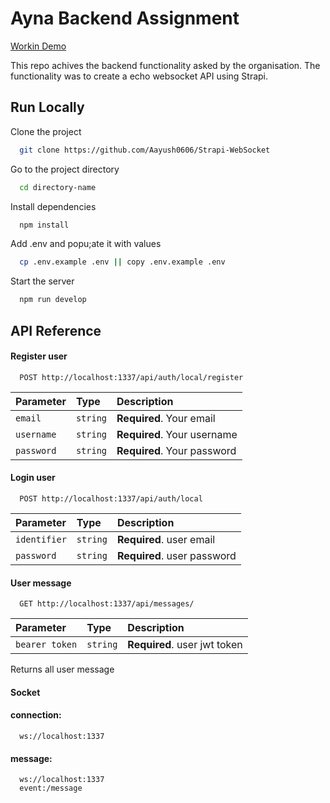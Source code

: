 
# Ayna Backend Assignment

[Workin Demo](https://youtu.be/iBTTOBocI7I)

This repo achives the backend functionality asked by the organisation. The functionality was to create a echo websocket API using Strapi.


## Run Locally

Clone the project

```bash
  git clone https://github.com/Aayush0606/Strapi-WebSocket
```

Go to the project directory

```bash
  cd directory-name
```

Install dependencies

```bash
  npm install
```

Add .env and popu;ate it with values

```bash
  cp .env.example .env || copy .env.example .env
```

Start the server

```bash
  npm run develop
```


## API Reference

#### Register user

```http
  POST http://localhost:1337/api/auth/local/register
```

| Parameter | Type     | Description                |
| :-------- | :------- | :------------------------- |
| `email` | `string` | **Required**. Your email |
| `username` | `string` | **Required**. Your username |
| `password` | `string` | **Required**. Your password |


#### Login user

```http
  POST http://localhost:1337/api/auth/local
```

| Parameter | Type     | Description                       |
| :-------- | :------- | :-------------------------------- |
| `identifier`      | `string` | **Required**. user email |
| `password`      | `string` | **Required**. user password |



#### User message

```http
  GET http://localhost:1337/api/messages/
```

| Parameter | Type     | Description                       |
| :-------- | :------- | :-------------------------------- |
| `bearer token`      | `string` | **Required**. user jwt token |

 Returns all user message


#### Socket

#### connection:  
```http
  ws://localhost:1337
```
#### message:  
```http
  ws://localhost:1337
  event:/message
```
